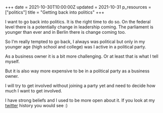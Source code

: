 +++
date = 2021-10-30T10:00:00Z
updated = 2021-10-31
p_resources = ["politics"]
title = "Getting back into politics"
+++

I want to go back into politics. It is the right time to do so. On the federal level there is a potentially change in leadership coming. The parliament is younger than ever and in Berlin there is change coming too.

So I‘m really tempted to go back, I always was political but only in my younger age (high school and college) was I active in a political party. 

As a business owner it is a bit more challenging. Or at least that is what I tell myself. 

But it is also way more expensive to be in a political party as a business owner. 

I will try to get involved without joining a party yet and need to decide how much I want to get involved.

I have strong beliefs and I used to be more open about it. If you look at my [twitter](https://twitter.com/milafrerichs) history you would see :) 

